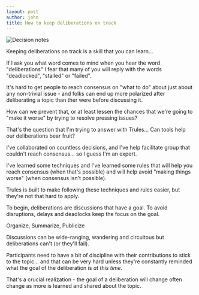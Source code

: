 ```yaml
---
layout: post
author: john
title: How to keep deliberations on track
---
```


![Decision notes](/Trules-for-decisions/assets/images/DecisionNotes.jpg)

Keeping deliberations on track is a skill that you can learn...
<!--more-->
If I ask you what word comes to mind when you hear the word "deliberations"
I fear that many of you will reply with the words "deadlocked", "stalled" or "failed".

It's hard to get people to reach consensus on "what to do" about just about any non-trivial issue -
 and folks can end up more polarized after deliberating a topic than ther were before discussing it.

How can we prevent that, or at least lessen the chances that we're going to "make it worse" 
by trying to resolve pressing issues?

That's the question that I'm trying to answer with Trules... 
Can tools help our deliberations bear fruit?

I've collaborated on countless decisions, 
and I've help facilitate group that couldn't reach consensus...
so I guess I'm an expert.

I've learned some techniques and I've learned some rules 
that will help you reach consensus (when that's possible)
and will help avoid "making things worse" (when consensus isn't possible).

Trules is built to make following these techniques and rules easier, 
but they're not that hard to apply.

To begin, deliberations are discussions that have a goal.
To avoid disruptions, delays and deadlocks keep the focus on the goal.

Organize, Summarize, Publicize

Discussions can be wide-ranging, wandering and circuitous 
 but deliberations can't (or they'll fail). 

Participants need to have a bit of discipline with their
contributions to stick to the topic... 
and that can be very hard unless they're constantly reminded
what the goal of the deliberation is *at this time*.

That's a crucial realization - 
the goal of a deliberation will change often change as 
more is learned and shared about the topic.



